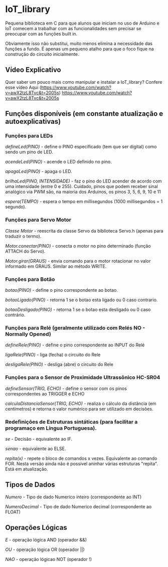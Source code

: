 # IoT_library
Pequena biblioteca em C para que alunos que iniciam no uso de Arduino e IoT comecem a trabalhar com as funcionalidades sem precisar se preocupar com as funções built in.

Obviamente isso não substitui, muito menos elimina a necessidade das funções a fundo. É apenas um pequeno atalho para que o foco fique na construção do circuito inicialmente.

## Vídeo Explicativo
Quer saber um pouco mais como manipular e instalar a IoT_library? Confere esse vídeo Aqui (https://www.youtube.com/watch?v=awX2tzL8Tvc&t=2005s)
https://www.youtube.com/watch?v=awX2tzL8Tvc&t=2005s

## Funções disponíveis (em constante atualização e autoexplicativas)

### Funções para LEDs

*defineLed(PINO)* - define o PINO especificado (tem que ser digital) como sendo um pino de LED.

*acendeLed(PINO)* - acende o LED definido no pino.

*apagaLed(PINO)* - apaga o LED.

*brilhaLed(PINO, INTENSIDADE)* - faz o pino do LED acender de acordo com uma intensidade (entre 0 e 255). Cuidado, pinos que podem receber sinal analógico via PWM são, na maioria dos Arduinos, os pinos 3, 5, 6, 9, 10 e 11

*espera(TEMPO)* - espera o tempo em millisegundos (1000 millisegundos = 1 segundo).

### Funções para Servo Motor

*Classe Motor* - reescrita da classe Servo da biblioteca Servo.h (apenas para traduzir o termo).

*Motor.conectar(PINO)* - conecta o motor no pino determinado (função ATTACH do Servo).

*Motor.girar(GRAUS)* - envia comando para o motor rotacionar no valor informado em GRAUS. Similar ao método WRITE.

### Funções para Botão

*botao(PINO)* - define o pino correspondente ao botao.

*botaoLigado(PINO)* - retorna 1 se o botao esta ligado ou 0 caso contrario.

*botaoDesligado(PINO)* - retorna 1 se o botao esta desligado ou 0 caso contrário.

### Funções para Relé (geralmente utilizado com Relés NO - Normally Opened)

*defineRele(PINO)* - define o pino correspondente ao INPUT do Relé

*ligaRele(PINO)* - liga (fecha) o circuito do Rele

*desligaRele(PINO)* - desliga (abre) o circuito do Rele

### Funções para o Sensor de Proximidade Ultrassônico HC-SR04

*defineSensor(TRIG, ECHO)* - define o sensor com os pinos correspondentes ao TRIGGER e ECHO

*calculaDistanciaSensor(TRIG, ECHO)* - realiza o cálculo da distância (em centímetros) e retorna o valor numérico para ser utilizado em decisões.

### Redefinições de Estruturas sintáticas (para facilitar a programaço em Língua Portuguesa).

*se* - Decisão - equivalente ao IF.

*senao* - equivalente ao ELSE.

*repita(x)* - repete o bloco de comandos x vezes. Equivalente ao comando FOR. Nesta versão ainda não é possível aninhar várias estruturas "repita". Está em atualização.

## Tipos de Dados

*Numero* - Tipo de dado Numerico inteiro (correspondente ao INT)

*NumeroDecimal* - Tipo de dado Numerico decimal (correspondente ao FLOAT)

## Operações Lógicas

*E* - operação lógica AND (operador &&)

*OU* - operação lógica OR (operador ||)

*NAO* - operação lógicao NOT (operador !)

